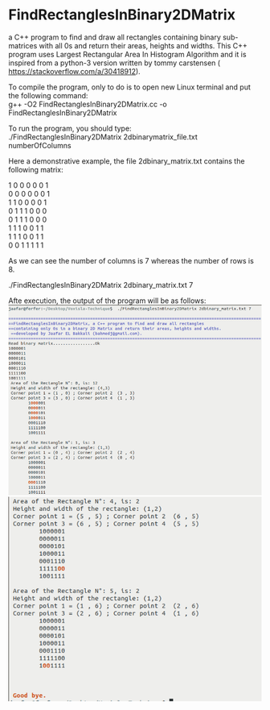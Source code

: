 # FindRectanglesInBinary2DMatrix
a C++ program to find and draw all rectangles containing binary sub-matrices with all 0s and return their areas, heights and widths.
This C++ program uses Largest Rectangular Area In Histogram Algorithm and it is inspired from a python-3 version written by tommy carstensen ( https://stackoverflow.com/a/30418912).

To compile the program, only to do is to open new Linux terminal and put the following command:<br>
g++ -O2  FindRectanglesInBinary2DMatrix.cc -o  FindRectanglesInBinary2DMatrix

To run the program, you should type:<br>
./FindRectanglesInBinary2DMatrix 2dbinarymatrix_file.txt  numberOfColumns<br>

Here a demonstrative example, the file 2dbinary_matrix.txt contains the following matrix:<br>

1 0 0 0 0 0 1<br>
0 0 0 0 0 0 1<br>
1 1 0 0 0 0 1<br>
0 1 1 1 0 0 0<br>
0 1 1 1 0 0 0<br>
1 1 1 0 0 1 1<br>
1 1 1 0 0 1 1<br>
0 0 1 1 1 1 1<br>

As we can see the number of columns is 7 whereas the number of rows is 8.

./FindRectanglesInBinary2DMatrix 2dbinary_matrix.txt  7<br>

Afte execution, the output of the program will be as follows:<br>
 <img src="https://raw.githubusercontent.com/EL-Bakkali-Jaafar/FindRectanglesInBinary2DMatrix/main/pic1.png">
  <img src="https://raw.githubusercontent.com/EL-Bakkali-Jaafar/FindRectanglesInBinary2DMatrix/main/pic2.png">
